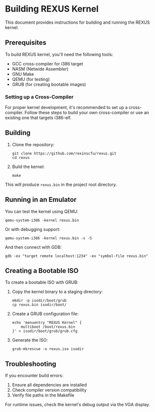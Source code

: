 # Building REXUS Kernel

This document provides instructions for building and running the REXUS kernel.

## Prerequisites

To build REXUS kernel, you'll need the following tools:

- GCC cross-compiler for i386 target
- NASM (Netwide Assembler)
- GNU Make
- QEMU (for testing)
- GRUB (for creating bootable images)

### Setting up a Cross-Compiler

For proper kernel development, it's recommended to set up a cross-compiler. Follow these steps to build your own cross-compiler or use an existing one that targets i386-elf.

## Building

1. Clone the repository:
   ```
   git clone https://github.com/rexinscfu/rexus.git
   cd rexus
   ```

2. Build the kernel:
   ```
   make
   ```

This will produce `rexus.bin` in the project root directory.

## Running in an Emulator

You can test the kernel using QEMU:

```
qemu-system-i386 -kernel rexus.bin
```

Or with debugging support:

```
qemu-system-i386 -kernel rexus.bin -s -S
```

And then connect with GDB:

```
gdb -ex "target remote localhost:1234" -ex "symbol-file rexus.bin"
```

## Creating a Bootable ISO

To create a bootable ISO with GRUB:

1. Copy the kernel binary to a staging directory:
   ```
   mkdir -p isodir/boot/grub
   cp rexus.bin isodir/boot/
   ```

2. Create a GRUB configuration file:
   ```
   echo 'menuentry "REXUS Kernel" {
       multiboot /boot/rexus.bin
   }' > isodir/boot/grub/grub.cfg
   ```

3. Generate the ISO:
   ```
   grub-mkrescue -o rexus.iso isodir
   ```

## Troubleshooting

If you encounter build errors:

1. Ensure all dependencies are installed
2. Check compiler version compatibility
3. Verify file paths in the Makefile

For runtime issues, check the kernel's debug output via the VGA display. 
